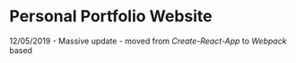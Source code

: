 # Personal Portfolio Website

12/05/2019 - Massive update - moved from _Create-React-App_ to _Webpack_ based
